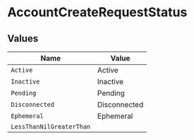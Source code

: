 # AccountCreateRequestStatus


## Values

| Name                     | Value                    |
| ------------------------ | ------------------------ |
| `Active`                 | Active                   |
| `Inactive`               | Inactive                 |
| `Pending`                | Pending                  |
| `Disconnected`           | Disconnected             |
| `Ephemeral`              | Ephemeral                |
| `LessThanNilGreaterThan` | <nil>                    |